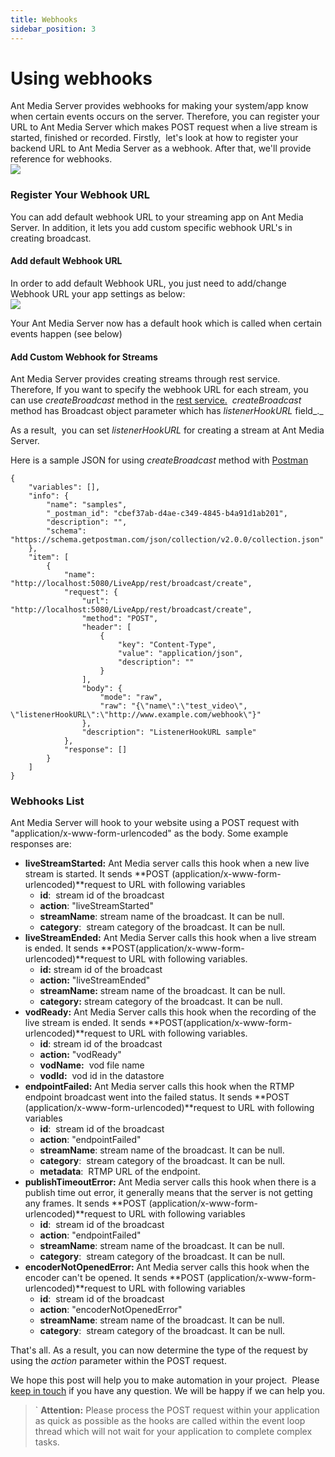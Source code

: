 ```yaml
---
title: Webhooks
sidebar_position: 3
---
```


# Using webhooks

Ant Media Server provides webhooks for making your system/app know when certain events occurs on the server. Therefore, you can register your URL to Ant Media Server which makes POST request when a live stream is started, finished or recorded. Firstly,  let's look at how to register your backend URL to Ant Media Server as a webhook. After that, we'll provide reference for webhooks.  
![](@site/static/img/68747470733a2f2f616e746d656469612e696f2f77702d636f6e74656e742f75706c6f6164732f323031382f31312f776562686f6f6b732d333030783237332e706e67.png)

### Register Your Webhook URL

You can add default webhook URL to your streaming app on Ant Media Server. In addition, it lets you add custom specific webhook URL's in creating broadcast.

#### Add default Webhook URL

In order to add default Webhook URL, you just need to add/change Webhook URL your app settings as below:  
![](@site/static/img/ant-media-server-webhook-configuration.png)

Your Ant Media Server now has a default hook which is called when certain events happen (see below)

#### Add Custom Webhook for Streams

Ant Media Server provides creating streams through rest service. Therefore, If you want to specify the webhook URL for each stream, you can use _createBroadcast_ method in the [rest service.](https://github.com/ant-media/Ant-Media-Server/blob/master/src/main/java/io/antmedia/rest/BroadcastRestService.java)  _createBroadcast_ method has Broadcast object parameter which has _listenerHookURL_ field_._

As a result,  you can set _listenerHookURL_ for creating a stream at Ant Media Server.

Here is a sample JSON for using _createBroadcast_ method with [Postman](https://www.getpostman.com/)

    {
    	"variables": [],
    	"info": {
    		"name": "samples",
    		"_postman_id": "cbef37ab-d4ae-c349-4845-b4a91d1ab201",
    		"description": "",
    		"schema": "https://schema.getpostman.com/json/collection/v2.0.0/collection.json"
    	},
    	"item": [
    		{
    			"name": "http://localhost:5080/LiveApp/rest/broadcast/create",
    			"request": {
    				"url": "http://localhost:5080/LiveApp/rest/broadcast/create",
    				"method": "POST",
    				"header": [
    					{
    						"key": "Content-Type",
    						"value": "application/json",
    						"description": ""
    					}
    				],
    				"body": {
    					"mode": "raw",
    					"raw": "{\"name\":\"test_video\", \"listenerHookURL\":\"http://www.example.com/webhook\"}"
    				},
    				"description": "ListenerHookURL sample"
    			},
    			"response": []
    		}
    	]
    }

### Webhooks List

Ant Media Server will hook to your website using a POST request with "application/x-www-form-urlencoded" as the body. Some example responses are:

*   **liveStreamStarted:** Ant Media server calls this hook when a new live stream is started. It sends **POST (application/x-www-form-urlencoded)**request to URL with following variables
    *   **id**:  stream id of the broadcast
    *   **action**: "liveStreamStarted"
    *   **streamName**: stream name of the broadcast. It can be null.
    *   **category**:  stream category of the broadcast. It can be null.
*   **liveStreamEnded:** Ant Media Server calls this hook when a live stream is ended. It sends **POST(application/x-www-form-urlencoded)**request to URL with following variables.
    *   **id:** stream id of the broadcast
    *   **action:** "liveStreamEnded"
    *   **streamName:** stream name of the broadcast. It can be null.
    *   **category:** stream category of the broadcast. It can be null.
*   **vodReady:** Ant Media Server calls this hook when the recording of the live stream is ended. It sends **POST(application/x-www-form-urlencoded)**request to URL with following variables.
    *   **id**: stream id of the broadcast
    *   **action:** "vodReady"
    *   **vodName:**  vod file name
    *   **vodId:**  vod id in the datastore
*   **endpointFailed:** Ant Media server calls this hook when the RTMP endpoint broadcast went into the failed status. It sends **POST (application/x-www-form-urlencoded)**request to URL with following variables
    *   **id**:  stream id of the broadcast
    *   **action**: "endpointFailed"
    *   **streamName**: stream name of the broadcast. It can be null.
    *   **category**:  stream category of the broadcast. It can be null.
    *   **metadata**:  RTMP URL of the endpoint.
*   **publishTimeoutError:** Ant Media server calls this hook when there is a publish time out error, it generally means that the server is not getting any frames. It sends **POST (application/x-www-form-urlencoded)**request to URL with following variables
    *   **id**:  stream id of the broadcast
    *   **action**: "endpointFailed"
    *   **streamName**: stream name of the broadcast. It can be null.
    *   **category**:  stream category of the broadcast. It can be null.
*   **encoderNotOpenedError:** Ant Media server calls this hook when the encoder can't be opened. It sends **POST (application/x-www-form-urlencoded)**request to URL with following variables
    *   **id**:  stream id of the broadcast
    *   **action**: "encoderNotOpenedError"
    *   **streamName**: stream name of the broadcast. It can be null.
    *   **category**:  stream category of the broadcast. It can be null.

That's all. As a result, you can now determine the type of the request by using the _action_ parameter within the POST request.

We hope this post will help you to make automation in your project.  Please [keep in touch](https://antmedia.io/#contact) if you have any question. We will be happy if we can help you.

>` **Attention:** Please process the POST request within your application as quick as possible as the hooks are called within the event loop thread which will not wait for your application to complete complex tasks.